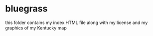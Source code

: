 # bluegrass
this folder contains my index.HTML file along with my license and my graphics of my Kentucky map
